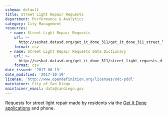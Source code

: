 ```yaml
---
schema: default
title: Street Light Repair Requests
department: Performance & Analytics
category: City Management
resources:
  - name: Street Light Repair Requests
    url: >-
      http://seshat.datasd.org/get_it_done_311/get_it_done_311_street_light_requests_datasd.csv
    format: csv
  - name: Street Light Repair Requests Data Dictionary
    url: >-
      http://seshat.datasd.org/get_it_done_311/street_light_requests_dictionary_datasd.csv
    format: csv
date_issued: '2017-06-13'
date_modified: '2017-10-19'
license: 'http://www.opendefinition.org/licenses/odc-pddl'
maintainer: City of San Diego
maintainer_email: data@sandiego.gov
---
```

Requests for street light repair made by residents via the
<a href="https://www.sandiego.gov/get-it-done" target="_blank" rel="noopener">
Get It Done applications</a> and phone.
